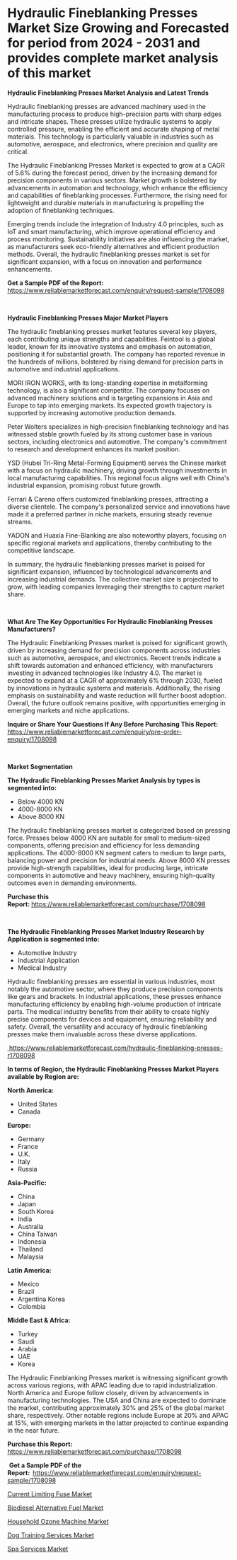 <p><h1>Hydraulic Fineblanking Presses Market Size Growing and Forecasted for period from 2024 - 2031 and provides complete market analysis of this market</h1></p><p><strong>Hydraulic Fineblanking Presses Market Analysis and Latest Trends</strong></p>
<p><p>Hydraulic fineblanking presses are advanced machinery used in the manufacturing process to produce high-precision parts with sharp edges and intricate shapes. These presses utilize hydraulic systems to apply controlled pressure, enabling the efficient and accurate shaping of metal materials. This technology is particularly valuable in industries such as automotive, aerospace, and electronics, where precision and quality are critical.</p><p>The Hydraulic Fineblanking Presses Market is expected to grow at a CAGR of 5.6% during the forecast period, driven by the increasing demand for precision components in various sectors. Market growth is bolstered by advancements in automation and technology, which enhance the efficiency and capabilities of fineblanking processes. Furthermore, the rising need for lightweight and durable materials in manufacturing is propelling the adoption of fineblanking techniques.</p><p>Emerging trends include the integration of Industry 4.0 principles, such as IoT and smart manufacturing, which improve operational efficiency and process monitoring. Sustainability initiatives are also influencing the market, as manufacturers seek eco-friendly alternatives and efficient production methods. Overall, the hydraulic fineblanking presses market is set for significant expansion, with a focus on innovation and performance enhancements.</p></p>
<p><strong>Get a Sample PDF of the Report:&nbsp;</strong> <a href="https://www.reliablemarketforecast.com/enquiry/request-sample/1708098?utm_campaign=1283&utm_medium=2&utm_source=Github&utm_content=ia&utm_term=07102024&utm_id=hydraulic-fineblanking-presses">https://www.reliablemarketforecast.com/enquiry/request-sample/1708098</a></p>
<p>&nbsp;</p>
<p><strong>Hydraulic Fineblanking Presses Major Market Players</strong></p>
<p><p>The hydraulic fineblanking presses market features several key players, each contributing unique strengths and capabilities. Feintool is a global leader, known for its innovative systems and emphasis on automation, positioning it for substantial growth. The company has reported revenue in the hundreds of millions, bolstered by rising demand for precision parts in automotive and industrial applications.</p><p>MORI IRON WORKS, with its long-standing expertise in metalforming technology, is also a significant competitor. The company focuses on advanced machinery solutions and is targeting expansions in Asia and Europe to tap into emerging markets. Its expected growth trajectory is supported by increasing automotive production demands.</p><p>Peter Wolters specializes in high-precision fineblanking technology and has witnessed stable growth fueled by its strong customer base in various sectors, including electronics and automotive. The company's commitment to research and development enhances its market position.</p><p>YSD (Hubei Tri-Ring Metal-Forming Equipment) serves the Chinese market with a focus on hydraulic machinery, driving growth through investments in local manufacturing capabilities. This regional focus aligns well with China's industrial expansion, promising robust future growth.</p><p>Ferrari & Carena offers customized fineblanking presses, attracting a diverse clientele. The company's personalized service and innovations have made it a preferred partner in niche markets, ensuring steady revenue streams.</p><p>YADON and Huaxia Fine-Blanking are also noteworthy players, focusing on specific regional markets and applications, thereby contributing to the competitive landscape.</p><p>In summary, the hydraulic fineblanking presses market is poised for significant expansion, influenced by technological advancements and increasing industrial demands. The collective market size is projected to grow, with leading companies leveraging their strengths to capture market share.</p></p>
<p>&nbsp;</p>
<p><strong>What Are The Key Opportunities For Hydraulic Fineblanking Presses Manufacturers?</strong></p>
<p><p>The Hydraulic Fineblanking Presses market is poised for significant growth, driven by increasing demand for precision components across industries such as automotive, aerospace, and electronics. Recent trends indicate a shift towards automation and enhanced efficiency, with manufacturers investing in advanced technologies like Industry 4.0. The market is expected to expand at a CAGR of approximately 6% through 2030, fueled by innovations in hydraulic systems and materials. Additionally, the rising emphasis on sustainability and waste reduction will further boost adoption. Overall, the future outlook remains positive, with opportunities emerging in emerging markets and niche applications.</p></p>
<p><strong>Inquire or Share Your Questions If Any Before Purchasing This Report:</strong> <a href="https://www.reliablemarketforecast.com/enquiry/pre-order-enquiry/1708098?utm_campaign=1283&utm_medium=2&utm_source=Github&utm_content=ia&utm_term=07102024&utm_id=hydraulic-fineblanking-presses">https://www.reliablemarketforecast.com/enquiry/pre-order-enquiry/1708098</a></p>
<p>&nbsp;</p>
<p><strong>Market Segmentation</strong></p>
<p><strong>The Hydraulic Fineblanking Presses Market Analysis by types is segmented into:</strong></p>
<p><ul><li>Below 4000 KN</li><li>4000-8000 KN</li><li>Above 8000 KN</li></ul></p>
<p><p>The hydraulic fineblanking presses market is categorized based on pressing force. Presses below 4000 KN are suitable for small to medium-sized components, offering precision and efficiency for less demanding applications. The 4000-8000 KN segment caters to medium to large parts, balancing power and precision for industrial needs. Above 8000 KN presses provide high-strength capabilities, ideal for producing large, intricate components in automotive and heavy machinery, ensuring high-quality outcomes even in demanding environments.</p></p>
<p><strong>Purchase this Report:&nbsp;</strong><a href="https://www.reliablemarketforecast.com/purchase/1708098?utm_campaign=1283&utm_medium=2&utm_source=Github&utm_content=ia&utm_term=07102024&utm_id=hydraulic-fineblanking-presses">https://www.reliablemarketforecast.com/purchase/1708098</a></p>
<p>&nbsp;</p>
<p><strong>The Hydraulic Fineblanking Presses Market Industry Research by Application is segmented into:</strong></p>
<p><ul><li>Automotive Industry</li><li>Industrial Application</li><li>Medical Industry</li></ul></p>
<p><p>Hydraulic fineblanking presses are essential in various industries, most notably the automotive sector, where they produce precision components like gears and brackets. In industrial applications, these presses enhance manufacturing efficiency by enabling high-volume production of intricate parts. The medical industry benefits from their ability to create highly precise components for devices and equipment, ensuring reliability and safety. Overall, the versatility and accuracy of hydraulic fineblanking presses make them invaluable across these diverse applications.</p></p>
<p><a href="https://www.reliablemarketforecast.com/hydraulic-fineblanking-presses-r1708098?utm_campaign=1283&utm_medium=2&utm_source=Github&utm_content=ia&utm_term=07102024&utm_id=hydraulic-fineblanking-presses">&nbsp;https://www.reliablemarketforecast.com/hydraulic-fineblanking-presses-r1708098</a></p>
<p><strong>In terms of Region, the Hydraulic Fineblanking Presses Market Players available by Region are:</strong></p>
<p>
    <p> <strong> North America: </strong>
        <ul>
            <li>United States</li>
            <li>Canada</li>
        </ul>
        </p> 
    <p> <strong> Europe: </strong>
        <ul>
            <li>Germany</li>
            <li>France</li>
            <li>U.K.</li>
            <li>Italy</li>
            <li>Russia</li>
        </ul>
        </p> 
    <p> <strong> Asia-Pacific: </strong>
        <ul>
            <li>China</li>
            <li>Japan</li>
            <li>South Korea</li>
            <li>India</li>
            <li>Australia</li>
            <li>China Taiwan</li>
            <li>Indonesia</li>
            <li>Thailand</li>
            <li>Malaysia</li>
        </ul>
        </p> 
    <p> <strong> Latin America: </strong>
        <ul>
            <li>Mexico</li>
            <li>Brazil</li>
            <li>Argentina Korea</li>
            <li>Colombia</li>
        </ul>
        </p> 
    <p> <strong> Middle East & Africa: </strong>
        <ul>
            <li>Turkey</li>
            <li>Saudi</li>
            <li>Arabia</li>
            <li>UAE</li>
            <li>Korea</li>
        </ul>
    </p>
    </p>
<p><p>The Hydraulic Fineblanking Presses market is witnessing significant growth across various regions, with APAC leading due to rapid industrialization. North America and Europe follow closely, driven by advancements in manufacturing technologies. The USA and China are expected to dominate the market, contributing approximately 30% and 25% of the global market share, respectively. Other notable regions include Europe at 20% and APAC at 15%, with emerging markets in the latter projected to continue expanding in the near future.</p></p>
<p><strong>Purchase this Report: </strong><a href="https://www.reliablemarketforecast.com/purchase/1708098?utm_campaign=1283&utm_medium=2&utm_source=Github&utm_content=ia&utm_term=07102024&utm_id=hydraulic-fineblanking-presses">https://www.reliablemarketforecast.com/purchase/1708098</a></p>
<p>&nbsp;<strong>Get a Sample PDF of the Report:&nbsp;&nbsp;</strong><a href="https://www.reliablemarketforecast.com/enquiry/request-sample/1708098?utm_campaign=1283&utm_medium=2&utm_source=Github&utm_content=ia&utm_term=07102024&utm_id=hydraulic-fineblanking-presses">https://www.reliablemarketforecast.com/enquiry/request-sample/1708098</a></p>
<p><strong></strong></p>
<p><p><a href="https://issuu.com/reportprime-2/docs/current-limiting-fuse-market-size-2_c05c090dc282ec?utm_campaign=1283&utm_medium=2&utm_source=Github&utm_content=ia&utm_term=07102024&utm_id=hydraulic-fineblanking-presses">Current Limiting Fuse Market</a></p><p><a href="https://issuu.com/reportprime-2/docs/biodiesel-alternative-fuel-market-s_9e6e0efb7d5173?utm_campaign=1283&utm_medium=2&utm_source=Github&utm_content=ia&utm_term=07102024&utm_id=hydraulic-fineblanking-presses">Biodiesel Alternative Fuel Market</a></p><p><a href="https://github.com/dringals/Market-Research-Report-List-6/blob/main/household-ozone-machine-market.md?utm_campaign=1283&utm_medium=2&utm_source=Github&utm_content=ia&utm_term=07102024&utm_id=hydraulic-fineblanking-presses">Household Ozone Machine Market</a></p><p><a href="https://www.linkedin.com/pulse/dog-training-services-market-consolidation-impact-structure-ctktf?utm_campaign=1283&utm_medium=2&utm_source=Github&utm_content=ia&utm_term=07102024&utm_id=hydraulic-fineblanking-presses">Dog Training Services Market</a></p><p><a href="https://www.linkedin.com/pulse/market-forecasting-change-global-spa-services-dynamics-future-wmtuf?utm_campaign=1283&utm_medium=2&utm_source=Github&utm_content=ia&utm_term=07102024&utm_id=hydraulic-fineblanking-presses">Spa Services Market</a></p></p>